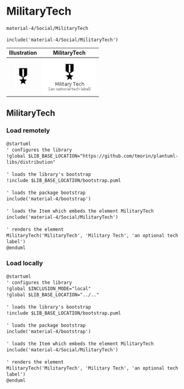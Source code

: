 # MilitaryTech


```text
material-4/Social/MilitaryTech
```

```text
include('material-4/Social/MilitaryTech')
```



| Illustration | MilitaryTech |
| :---: | :---: |
| ![illustration for Illustration](../../material-4/Social/MilitaryTech.png) | ![illustration for MilitaryTech](../../material-4/Social/MilitaryTech.Local.png) |




## MilitaryTech

### Load remotely
```plantuml
@startuml
' configures the library
!global $LIB_BASE_LOCATION="https://github.com/tmorin/plantuml-libs/distribution"

' loads the library's bootstrap
!include $LIB_BASE_LOCATION/bootstrap.puml

' loads the package bootstrap
include('material-4/bootstrap')

' loads the Item which embeds the element MilitaryTech
include('material-4/Social/MilitaryTech')

' renders the element
MilitaryTech('MilitaryTech', 'Military Tech', 'an optional tech label')
@enduml
```

### Load locally
```plantuml
@startuml
' configures the library
!global $INCLUSION_MODE="local"
!global $LIB_BASE_LOCATION="../.."

' loads the library's bootstrap
!include $LIB_BASE_LOCATION/bootstrap.puml

' loads the package bootstrap
include('material-4/bootstrap')

' loads the Item which embeds the element MilitaryTech
include('material-4/Social/MilitaryTech')

' renders the element
MilitaryTech('MilitaryTech', 'Military Tech', 'an optional tech label')
@enduml
```

